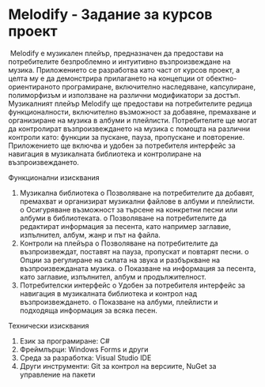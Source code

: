 # Melodify - Задание за курсов проект

&nbsp;Melodify е музикален плейър, предназначен да предостави на потребителите безпроблемно и интуитивно възпроизвеждане на музика. Приложението се разработва като част от курсов проект, а целта му е да демонстрира прилагането на концепции от обектно-ориентираното програмиране, включително наследяване, капсулиране, полиморфизъм и използване на различни модификатори за достъп.
Музикалният плейър Melodify ще предостави на потребителите редица функционалности, включително възможност за добавяне, премахване и организиране на музика в албуми и плейлисти. Потребителите ще могат да контролират възпроизвеждането на музика с помощта на различни контроли като: функции за пускане, пауза, пропускане и повторение. Приложението ще включва и удобен за потребителя интерфейс за навигация в музикалната библиотека и контролиране на възпроизвеждането.

Функционални изисквания
1.	Музикална библиотека
o	Позволяване на потребителите да добавят, премахват и организират музикални файлове в албуми и плейлисти.
o	Осигуряване възможност за търсене на конкретни песни или албуми в библиотеката.
o	Позволяване на потребителите да редактират информация за песента, като например заглавие, изпълнител, албум, жанр и път на файла.
2.	Контроли на плейъра
o	Позволяване на потребителите да възпроизвеждат, поставят на пауза, пропускат и повтарят песни.
o	Опции за регулиране на силата на звука и разбъркване на възпроизвежданата музика.
o	Показване на информация за песента, като заглавие, изпълнител, албум и продължителност.
3.	Потребителски интерфейс
o	Удобен за потребителя интерфейс за навигация в музикалната библиотека и контрол над възпроизвеждането.
o	Показване на албуми, плейлисти и подходяща информация за всяка песен.

Технически изисквания
1.	Език за програмиране: C#
2.	Фреймлърци: Windows Forms и други
3.	Среда за разработка: Visual Studio IDE
4.	Други инструменти: Git за контрол на версиите, NuGet за управление на пакети
